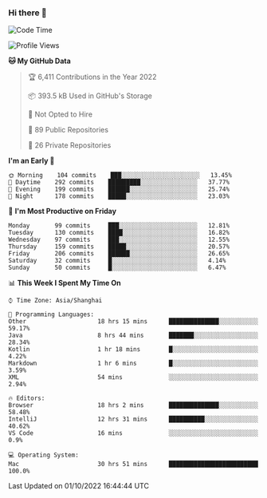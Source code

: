 ### Hi there 👋

<!--
**qbosen/qbosen** is a ✨ _special_ ✨ repository because its `README.md` (this file) appears on your GitHub profile.

Here are some ideas to get you started:

- 🔭 I’m currently working on ...
- 🌱 I’m currently learning ...
- 👯 I’m looking to collaborate on ...
- 🤔 I’m looking for help with ...
- 💬 Ask me about ...
- 📫 How to reach me: ...
- 😄 Pronouns: ...
- ⚡ Fun fact: ...
-->

<!--START_SECTION:waka-->
![Code Time](http://img.shields.io/badge/Code%20Time-1%2C022%20hrs%2047%20mins-blue)

![Profile Views](http://img.shields.io/badge/Profile%20Views-3-blue)

**🐱 My GitHub Data** 

> 🏆 6,411 Contributions in the Year 2022
 > 
> 📦 393.5 kB Used in GitHub's Storage 
 > 
> 🚫 Not Opted to Hire
 > 
> 📜 89 Public Repositories 
 > 
> 🔑 26 Private Repositories  
 > 
**I'm an Early 🐤** 

```text
🌞 Morning    104 commits    ███░░░░░░░░░░░░░░░░░░░░░░   13.45% 
🌆 Daytime    292 commits    █████████░░░░░░░░░░░░░░░░   37.77% 
🌃 Evening    199 commits    ██████░░░░░░░░░░░░░░░░░░░   25.74% 
🌙 Night      178 commits    █████░░░░░░░░░░░░░░░░░░░░   23.03%

```
📅 **I'm Most Productive on Friday** 

```text
Monday       99 commits     ███░░░░░░░░░░░░░░░░░░░░░░   12.81% 
Tuesday      130 commits    ████░░░░░░░░░░░░░░░░░░░░░   16.82% 
Wednesday    97 commits     ███░░░░░░░░░░░░░░░░░░░░░░   12.55% 
Thursday     159 commits    █████░░░░░░░░░░░░░░░░░░░░   20.57% 
Friday       206 commits    ██████░░░░░░░░░░░░░░░░░░░   26.65% 
Saturday     32 commits     █░░░░░░░░░░░░░░░░░░░░░░░░   4.14% 
Sunday       50 commits     █░░░░░░░░░░░░░░░░░░░░░░░░   6.47%

```


📊 **This Week I Spent My Time On** 

```text
⌚︎ Time Zone: Asia/Shanghai

💬 Programming Languages: 
Other                    18 hrs 15 mins      ██████████████░░░░░░░░░░░   59.17% 
Java                     8 hrs 44 mins       ███████░░░░░░░░░░░░░░░░░░   28.34% 
Kotlin                   1 hr 18 mins        █░░░░░░░░░░░░░░░░░░░░░░░░   4.22% 
Markdown                 1 hr 6 mins         █░░░░░░░░░░░░░░░░░░░░░░░░   3.59% 
XML                      54 mins             ░░░░░░░░░░░░░░░░░░░░░░░░░   2.94%

🔥 Editors: 
Browser                  18 hrs 2 mins       ██████████████░░░░░░░░░░░   58.48% 
IntelliJ                 12 hrs 31 mins      ██████████░░░░░░░░░░░░░░░   40.62% 
VS Code                  16 mins             ░░░░░░░░░░░░░░░░░░░░░░░░░   0.9%

💻 Operating System: 
Mac                      30 hrs 51 mins      █████████████████████████   100.0%

```


 Last Updated on 01/10/2022 16:44:44 UTC
<!--END_SECTION:waka-->
